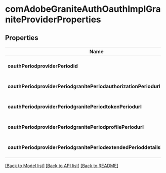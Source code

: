 # comAdobeGraniteAuthOauthImplGraniteProviderProperties

## Properties
Name | Type | Description | Notes
------------ | ------------- | ------------- | -------------
**oauthPeriodproviderPeriodid** | [**ConfigNodePropertyString**](ConfigNodePropertyString.md) |  | [optional] [default to null]
**oauthPeriodproviderPeriodgranitePeriodauthorizationPeriodurl** | [**ConfigNodePropertyString**](ConfigNodePropertyString.md) |  | [optional] [default to null]
**oauthPeriodproviderPeriodgranitePeriodtokenPeriodurl** | [**ConfigNodePropertyString**](ConfigNodePropertyString.md) |  | [optional] [default to null]
**oauthPeriodproviderPeriodgranitePeriodprofilePeriodurl** | [**ConfigNodePropertyString**](ConfigNodePropertyString.md) |  | [optional] [default to null]
**oauthPeriodproviderPeriodgranitePeriodextendedPerioddetailsPeriodurls** | [**ConfigNodePropertyString**](ConfigNodePropertyString.md) |  | [optional] [default to null]

[[Back to Model list]](../README.md#documentation-for-models) [[Back to API list]](../README.md#documentation-for-api-endpoints) [[Back to README]](../README.md)


